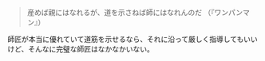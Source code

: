 > 産めば親にはなれるが、道を示さねば師にはなれんのだ
> （『ワンパンマン』）

師匠が本当に優れていて道筋を示せるなら、それに沿って厳しく指導してもいいけど、そんなに完璧な師匠はなかなかいない。
